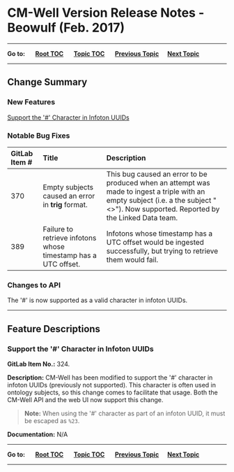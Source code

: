 # CM-Well Version Release Notes - Beowulf (Feb. 2017) #

----

**Go to:** &nbsp;&nbsp;&nbsp;&nbsp; [**Root TOC**](CM-Well.RootTOC.md) &nbsp;&nbsp;&nbsp;&nbsp; [**Topic TOC**](ReleaseNotes.TOC.md) &nbsp;&nbsp;&nbsp;&nbsp; [**Previous Topic**](ReleaseNotes.Amoeba.Feb.2017.md)&nbsp;&nbsp;&nbsp;&nbsp; [**Next Topic**](ReleaseNotes.CElegans.Mar.2017.md)  

----

## Change Summary ##

### New Features ###

[Support the '#' Character in Infoton UUIDs](#hdr1)

### Notable Bug Fixes ###

GitLab Item # | Title | Description
:-------------|:------|:-----------
370 | Empty subjects caused an error in **trig** format. | This bug caused an error to be produced when an attempt was made to ingest a triple with an empty subject (i.e. a the subject "<>"). Now supported. Reported by the Linked Data team.
389 | Failure to retrieve infotons whose timestamp has a UTC offset. | Infotons whose timestamp has a UTC offset would be ingested successfully, but trying to retrieve them would fail.

### Changes to API ###
The '#' is now supported as a valid character in infoton UUIDs.

------------------------------

## Feature Descriptions ##

<a name="hdr1"></a>
### Support the '#' Character in Infoton UUIDs ###

**GitLab Item No.:** 324.

**Description:**
CM-Well has been modified to support the '#' character in infoton UUIDs (previously not supported). This character is often used in ontology subjects, so this change comes to facilitate that usage. Both the CM-Well API and the web UI now support this change.

>**Note:** When using the '#' character as part of an infoton UUID, it must be escaped as `%23`.

**Documentation:** 
N/A

----

**Go to:** &nbsp;&nbsp;&nbsp;&nbsp; [**Root TOC**](CM-Well.RootTOC.md) &nbsp;&nbsp;&nbsp;&nbsp; [**Topic TOC**](ReleaseNotes.TOC.md) &nbsp;&nbsp;&nbsp;&nbsp; [**Previous Topic**](ReleaseNotes.Amoeba.Feb.2017.md)&nbsp;&nbsp;&nbsp;&nbsp; [**Next Topic**](ReleaseNotes.CElegans.Mar.2017.md)  

----
